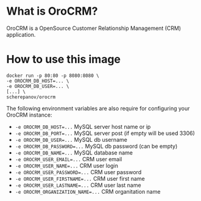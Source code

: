 # What is OroCRM?

OroCRM is a OpenSource Customer Relationship Management (CRM) application.


# How to use this image

    docker run -p 80:80 -p 8080:8080 \
    -e OROCRM_DB_HOST=... \
    -e OROCRM_DB_USER=... \
    [...] \
    scherepanov/orocrm

The following environment variables are also require for configuring your OroCRM instance:

-	`-e OROCRM_DB_HOST=...` MySQL server host name or ip
-	`-e OROCRM_DB_PORT=...` MySQL server post (if empty will be used 3306)
-	`-e OROCRM_DB_USER=...` MySQL db username
-	`-e OROCRM_DB_PASSWORD=...` MySQL db password (can be empty)
-	`-e OROCRM_DB_NAME=...` MySQL database name
-	`-e OROCRM_USER_EMAIL=...` CRM user email
-	`-e OROCRM_USER_NAME=...` CRM user login
-	`-e OROCRM_USER_PASSWORD=...` CRM user password
-	`-e OROCRM_USER_FIRSTNAME=...` CRM user first name
-	`-e OROCRM_USER_LASTNAME=...` CRM user last name
-	`-e OROCRM_ORGANIZATION_NAME=...` CRM organitation name
